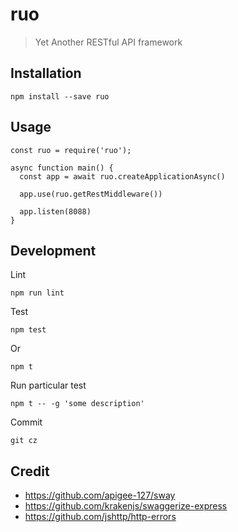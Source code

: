 # ruo
> Yet Another RESTful API framework

## Installation

    npm install --save ruo


## Usage

    const ruo = require('ruo');

    async function main() {
      const app = await ruo.createApplicationAsync()

      app.use(ruo.getRestMiddleware())

      app.listen(8088)
    }

## Development

Lint

    npm run lint

Test

    npm test

Or

    npm t

Run particular test

    npm t -- -g 'some description'

Commit

    git cz

## Credit

* https://github.com/apigee-127/sway
* https://github.com/krakenjs/swaggerize-express
* https://github.com/jshttp/http-errors
